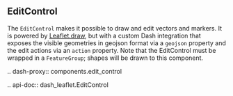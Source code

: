 ## EditControl

The `EditControl` makes it possible to draw and edit vectors and markers. It is powered by [Leaflet.draw](https://github.com/Leaflet/Leaflet.draw), but with a custom Dash integration that exposes the visible geometries in geojson format via a `geojson` property and the edit actions via an `action` property. Note that the EditControl must be wrapped in a `FeatureGroup`; shapes will be drawn to this component.

.. dash-proxy:: components.edit_control

.. api-doc:: dash_leaflet.EditControl